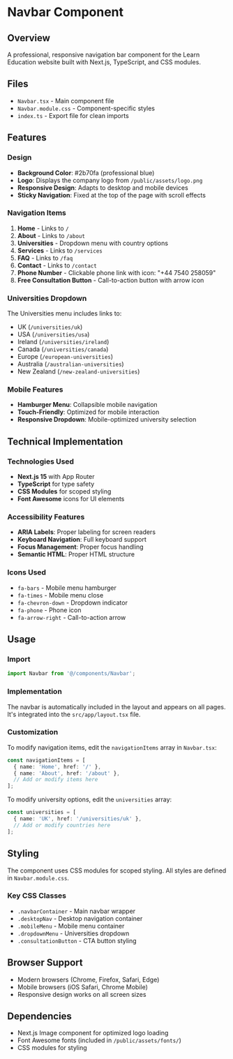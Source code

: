 # Navbar Component

## Overview
A professional, responsive navigation bar component for the Learn Education website built with Next.js, TypeScript, and CSS modules.

## Files
- `Navbar.tsx` - Main component file
- `Navbar.module.css` - Component-specific styles
- `index.ts` - Export file for clean imports

## Features

### Design
- **Background Color**: #2b70fa (professional blue)
- **Logo**: Displays the company logo from `/public/assets/logo.png`
- **Responsive Design**: Adapts to desktop and mobile devices
- **Sticky Navigation**: Fixed at the top of the page with scroll effects

### Navigation Items
1. **Home** - Links to `/`
2. **About** - Links to `/about`
3. **Universities** - Dropdown menu with country options
4. **Services** - Links to `/services`
5. **FAQ** - Links to `/faq`
6. **Contact** - Links to `/contact`
7. **Phone Number** - Clickable phone link with icon: "+44 7540 258059"
8. **Free Consultation Button** - Call-to-action button with arrow icon

### Universities Dropdown
The Universities menu includes links to:
- UK (`/universities/uk`)
- USA (`/universities/usa`)
- Ireland (`/universities/ireland`)
- Canada (`/universities/canada`)
- Europe (`/european-universities`)
- Australia (`/australian-universities`)
- New Zealand (`/new-zealand-universities`)

### Mobile Features
- **Hamburger Menu**: Collapsible mobile navigation
- **Touch-Friendly**: Optimized for mobile interaction
- **Responsive Dropdown**: Mobile-optimized university selection

## Technical Implementation

### Technologies Used
- **Next.js 15** with App Router
- **TypeScript** for type safety
- **CSS Modules** for scoped styling
- **Font Awesome** icons for UI elements

### Accessibility Features
- **ARIA Labels**: Proper labeling for screen readers
- **Keyboard Navigation**: Full keyboard support
- **Focus Management**: Proper focus handling
- **Semantic HTML**: Proper HTML structure

### Icons Used
- `fa-bars` - Mobile menu hamburger
- `fa-times` - Mobile menu close
- `fa-chevron-down` - Dropdown indicator
- `fa-phone` - Phone icon
- `fa-arrow-right` - Call-to-action arrow

## Usage

### Import
```typescript
import Navbar from '@/components/Navbar';
```

### Implementation
The navbar is automatically included in the layout and appears on all pages. It's integrated into the `src/app/layout.tsx` file.

### Customization

To modify navigation items, edit the `navigationItems` array in `Navbar.tsx`:

```typescript
const navigationItems = [
  { name: 'Home', href: '/' },
  { name: 'About', href: '/about' },
  // Add or modify items here
];
```

To modify university options, edit the `universities` array:

```typescript
const universities = [
  { name: 'UK', href: '/universities/uk' },
  // Add or modify countries here
];
```

## Styling

The component uses CSS modules for scoped styling. All styles are defined in `Navbar.module.css`.

### Key CSS Classes
- `.navbarContainer` - Main navbar wrapper
- `.desktopNav` - Desktop navigation container
- `.mobileMenu` - Mobile menu container
- `.dropdownMenu` - Universities dropdown
- `.consultationButton` - CTA button styling

## Browser Support

- Modern browsers (Chrome, Firefox, Safari, Edge)
- Mobile browsers (iOS Safari, Chrome Mobile)
- Responsive design works on all screen sizes

## Dependencies

- Next.js Image component for optimized logo loading
- Font Awesome fonts (included in `/public/assets/fonts/`)
- CSS modules for styling
